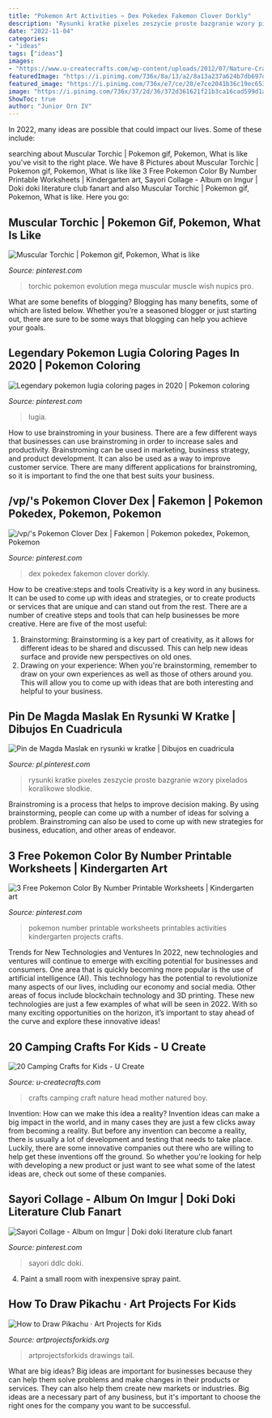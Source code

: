 ```yaml
---
title: "Pokemon Art Activities ~ Dex Pokedex Fakemon Clover Dorkly"
description: "Rysunki kratke pixeles zeszycie proste bazgranie wzory pixelados koralikowe słodkie"
date: "2022-11-04"
categories:
- "ideas"
tags: ["ideas"]
images:
- "https://www.u-createcrafts.com/wp-content/uploads/2012/07/Nature-Craft-head.jpg"
featuredImage: "https://i.pinimg.com/736x/8a/13/a2/8a13a237a624b7db697d44141e9ef921.jpg"
featured_image: "https://i.pinimg.com/736x/e7/ce/20/e7ce2041b36c19ec653fbb50dad26fcf--pokemon-gif-goldfish.jpg"
image: "https://i.pinimg.com/736x/37/2d/36/372d361621f21b3ca16cad599d1a64af.jpg"
ShowToc: true
author: "Junior Orn IV"
---
```



In 2022, many ideas are possible that could impact our lives. Some of these include: 

	

		
searching about Muscular Torchic | Pokemon gif, Pokemon, What is like you've visit to the right place. We have 8 Pictures about Muscular Torchic | Pokemon gif, Pokemon, What is like like 3 Free Pokemon Color By Number Printable Worksheets | Kindergarten art, Sayori Collage - Album on Imgur | Doki doki literature club fanart and also Muscular Torchic | Pokemon gif, Pokemon, What is like. Here you go:
		
    
## Muscular Torchic | Pokemon Gif, Pokemon, What Is Like

<img loading=lazy src="https://i.pinimg.com/736x/e7/ce/20/e7ce2041b36c19ec653fbb50dad26fcf--pokemon-gif-goldfish.jpg" onerror="this.onerror=null;this.src='https://tse2.mm.bing.net/th?id=OIP.HOHqnfbIzYLHPWAsR-0r3AHaLH&amp;pid=15.1';" alt="Muscular Torchic | Pokemon gif, Pokemon, What is like">

_Source: pinterest.com_

>torchic pokemon evolution mega muscular muscle wish nupics pro. 

	

What are some benefits of blogging?
Blogging has many benefits, some of which are listed below. Whether you’re a seasoned blogger or just starting out, there are sure to be some ways that blogging can help you achieve your goals.

    
## Legendary Pokemon Lugia Coloring Pages In 2020 | Pokemon Coloring

<img loading=lazy src="https://i.pinimg.com/736x/33/ff/19/33ff1917fb97717e64f2bca0614edb2b.jpg" onerror="this.onerror=null;this.src='https://tse4.mm.bing.net/th?id=OIP.65EVrRhDO53Shwq9Z0II3QHaFv&amp;pid=15.1';" alt="Legendary pokemon lugia coloring pages in 2020 | Pokemon coloring">

_Source: pinterest.com_

>lugia. 

	

How to use brainstroming in your business.
There are a few different ways that businesses can use brainstroming in order to increase sales and productivity. Brainstroming can be used in marketing, business strategy, and product development. It can also be used as a way to improve customer service. There are many different applications for brainstroming, so it is important to find the one that best suits your business.

    
## /vp/&#039;s Pokemon Clover Dex | Fakemon | Pokemon Pokedex, Pokemon, Pokemon

<img loading=lazy src="https://i.pinimg.com/736x/8a/13/a2/8a13a237a624b7db697d44141e9ef921.jpg" onerror="this.onerror=null;this.src='https://tse3.mm.bing.net/th?id=OIP.xX6keBFU9cH-Nw9kQRixFQHaNw&amp;pid=15.1';" alt="/vp/&#039;s Pokemon Clover Dex | Fakemon | Pokemon pokedex, Pokemon, Pokemon">

_Source: pinterest.com_

>dex pokedex fakemon clover dorkly. 

	

How to be creative:steps and tools
Creativity is a key word in any business. It can be used to come up with ideas and strategies, or to create products or services that are unique and can stand out from the rest.
There are a number of creative steps and tools that can help businesses be more creative. Here are five of the most useful: 
1. Brainstorming: Brainstorming is a key part of creativity, as it allows for different ideas to be shared and discussed. This can help new ideas surface and provide new perspectives on old ones. 
2. Drawing on your experience: When you're brainstorming, remember to draw on your own experiences as well as those of others around you. This will allow you to come up with ideas that are both interesting and helpful to your business. 

    
## Pin De Magda Maslak En Rysunki W Kratke | Dibujos En Cuadricula

<img loading=lazy src="https://i.pinimg.com/originals/fc/69/3b/fc693bd456d3d774c7161f830b0f3f26.jpg" onerror="this.onerror=null;this.src='https://tse4.mm.bing.net/th?id=OIP.HSKt_7UlUh4vgzVsYjlqOwHaJ4&amp;pid=15.1';" alt="Pin de Magda Maslak en rysunki w kratke | Dibujos en cuadricula">

_Source: pl.pinterest.com_

>rysunki kratke pixeles zeszycie proste bazgranie wzory pixelados koralikowe słodkie. 

	

Brainstroming is a process that helps to improve decision making. By using brainstorming, people can come up with a number of ideas for solving a problem. Brainstroming can also be used to come up with new strategies for business, education, and other areas of endeavor.

    
## 3 Free Pokemon Color By Number Printable Worksheets | Kindergarten Art

<img loading=lazy src="https://i.pinimg.com/736x/a2/cc/52/a2cc52d96e8b96aeb3a0906c6eb701b7.jpg" onerror="this.onerror=null;this.src='https://tse1.mm.bing.net/th?id=OIP._d6psn_UrK73rqfcirM-EAHaJ4&amp;pid=15.1';" alt="3 Free Pokemon Color By Number Printable Worksheets | Kindergarten art">

_Source: pinterest.com_

>pokemon number printable worksheets printables activities kindergarten projects crafts. 

	

Trends for New Technologies and Ventures
In 2022, new technologies and ventures will continue to emerge with exciting potential for businesses and consumers. One area that is quickly becoming more popular is the use of artificial intelligence (AI). This technology has the potential to revolutionize many aspects of our lives, including our economy and social media. Other areas of focus include blockchain technology and 3D printing. These new technologies are just a few examples of what will be seen in 2022. With so many exciting opportunities on the horizon, it’s important to stay ahead of the curve and explore these innovative ideas!

    
## 20 Camping Crafts For Kids - U Create

<img loading=lazy src="https://www.u-createcrafts.com/wp-content/uploads/2012/07/Nature-Craft-head.jpg" onerror="this.onerror=null;this.src='https://tse4.mm.bing.net/th?id=OIP.GwwG_ES2JfhgF9TQGWEX7wHaLW&amp;pid=15.1';" alt="20 Camping Crafts for Kids - U Create">

_Source: u-createcrafts.com_

>crafts camping craft nature head mother natured boy. 

	

Invention: How can we make this idea a reality?
Invention ideas can make a big impact in the world, and in many cases they are just a few clicks away from becoming a reality. 
But before any invention can become a reality, there is usually a lot of development and testing that needs to take place. 
Luckily, there are some innovative companies out there who are willing to help get these inventions off the ground. 
 So whether you're looking for help with developing a new product or just want to see what some of the latest ideas are, check out some of these companies.

    
## Sayori Collage - Album On Imgur | Doki Doki Literature Club Fanart

<img loading=lazy src="https://i.pinimg.com/736x/37/2d/36/372d361621f21b3ca16cad599d1a64af.jpg" onerror="this.onerror=null;this.src='https://tse2.mm.bing.net/th?id=OIP.o77NuFWCaEK0d6wXX_8h4AHaK2&amp;pid=15.1';" alt="Sayori Collage - Album on Imgur | Doki doki literature club fanart">

_Source: pinterest.com_

>sayori ddlc doki. 

	

4. Paint a small room with inexpensive spray paint.

    
## How To Draw Pikachu · Art Projects For Kids

<img loading=lazy src="https://artprojectsforkids.org/wp-content/uploads/2020/03/Pikachu.jpg" onerror="this.onerror=null;this.src='https://tse1.mm.bing.net/th?id=OIP.lEoQmrKTCehuaqPTjoqKlAHaJl&amp;pid=15.1';" alt="How to Draw Pikachu · Art Projects for Kids">

_Source: artprojectsforkids.org_

>artprojectsforkids drawings tail. 

	

What are big ideas?
Big ideas are important for businesses because they can help them solve problems and make changes in their products or services. They can also help them create new markets or industries. Big ideas are a necessary part of any business, but it's important to choose the right ones for the company you want to be successful.

